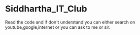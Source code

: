 # Siddhartha_IT_Club

Read the code and if don't understand you can either search on youtube,google,internet or you can ask to me or sir.
